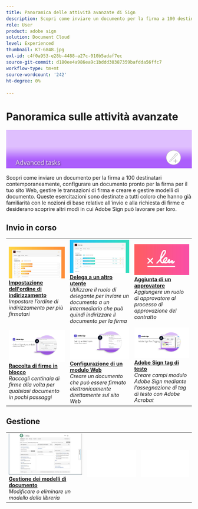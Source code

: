```yaml
---
title: Panoramica delle attività avanzate di Sign
description: Scopri come inviare un documento per la firma a 100 destinatari contemporaneamente, configurare un documento pronto per la firma per il tuo sito Web, gestire le transazioni di firma e creare e gestire modelli di documento
role: User
product: adobe sign
solution: Document Cloud
level: Experienced
thumbnail: KT-6848.jpg
exl-id: c4f0a953-e28b-4488-a27c-010b5adaf7ec
source-git-commit: d180ee4a986ea9c1bddd30387359bafdda56ffc7
workflow-type: tm+mt
source-wordcount: '242'
ht-degree: 0%

---
```


# Panoramica sulle attività avanzate

![Sign Advanced Image](../assets/Hero-Advanced.png)

Scopri come inviare un documento per la firma a 100 destinatari contemporaneamente, configurare un documento pronto per la firma per il tuo sito Web, gestire le transazioni di firma e creare e gestire modelli di documento. Queste esercitazioni sono destinate a tutti coloro che hanno già familiarità con le nozioni di base relative all&#39;invio e alla richiesta di firme e desiderano scoprire altri modi in cui Adobe Sign può lavorare per loro.

## Invio in corso

<table style="table-layout:fixed">
<tr>
  <td>
    <a href="setting-up-routing.md">
      <img alt="Impostazione dell'ordine di indirizzamento" src="../assets/Routing.png">
    </a>
    <div>
    <a href="setting-up-routing.md"><strong>Impostazione dell'ordine di indirizzamento</strong></a>
    </div>
    <em>Impostare l’ordine di indirizzamento per più firmatari</em>
    <br>
  </td>
  <td>
    <a href="delegate-signature.md">
      <img alt="Delega a un altro utente" src="../assets/Delegating.png" />
    </a>  
    <div>
    <a href="delegate-signature.md"><strong>Delega a un altro utente</strong></a>
    </div>
    <em>Utilizzare il ruolo di delegante per inviare un documento a un intermediario che può quindi indirizzare il documento per la firma</em>
    <br>
  </td>
  <td>
    <a href="add-an-approver.md">
      <img alt="Aggiunta di un approvatore" src="../assets/Approver.png" />
    </a>
    <div>
    <a href="add-an-approver.md"><strong>Aggiunta di un approvatore</strong></a>
    </div>
    <em>Aggiungere un ruolo di approvatore al processo di approvazione del contratto</em>
    <br>
  </td>
</tr>
<tr>
  <td>
    <a href="megasign.md">
      <img alt="Raccolta di firme in blocco" src="../assets/Megasign.png" />
    </a>
    <div>
    <a href="megasign.md"><strong>Raccolta di firme in blocco</strong></a>
    </div>
    <em>Raccogli centinaia di firme alla volta per qualsiasi documento in pochi passaggi</em>
    <br>
  </td>
  <td>
    <a href="webform.md">
      <img alt="Configurazione di un modulo Web" src="../assets/Webform.png" />
    </a>
    <div>
    <a href="webform.md"><strong>Configurazione di un modulo Web</strong></a>
    </div>
    <em>Creare un documento che può essere firmato elettronicamente direttamente sul sito Web</em>
    <br>
  </td> 
  <td>
    <a href="adobe-sign-text-tagging.md">
      <img alt="Adobe Sign tag di testo" src="../assets/Text-Tagging.png" />
  </a>
    <div>
    <a href="adobe-sign-text-tagging.md"><strong>Adobe Sign tag di testo</strong></a>
    </div>
    <em>Creare campi modulo Adobe Sign mediante l’assegnazione di tag di testo con Adobe Acrobat</em>
    <br>
  </td> 
</table>

## Gestione

<table style="table-layout:fixed">
<tr>
  <td>
    <a href="edit-a-template.md">
      <img alt="Gestione dei modelli di documento" src="../assets/ManageTemplate.png" />
    </a>
    <div>
    <a href="edit-a-template.md"><strong>Gestione dei modelli di documento</strong></a>
    </div>
    <em>Modificare o eliminare un modello dalla libreria</em>
    <br>
  </td>  
  <td>
    <img alt="Spaziatore" src="../assets/Whitespacer.png" />
    <div>
    <br>
  </td>
  <td>
    <img alt="Spaziatore" src="../assets/Whitespacer.png" />
    <div>
    <br>
  </td>
</tr>
</table>
